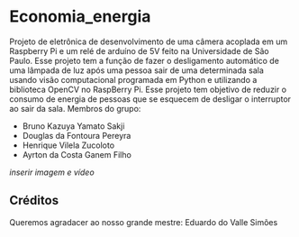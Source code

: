 # Economia_energia
Projeto de eletrônica de desenvolvimento de uma câmera acoplada em um Raspberry Pi e um relé de arduíno de 5V feito na Universidade de São Paulo. Esse projeto tem a função de fazer o desligamento automático de uma lâmpada de luz após uma pessoa sair de uma determinada sala usando visão computacional programada em Python e utilizando a biblioteca OpenCV no RaspBerry Pi. Esse projeto tem objetivo de reduzir o consumo de energia de pessoas que se esquecem de desligar o interruptor ao sair da sala.
Membros do grupo:
* Bruno Kazuya Yamato Sakji
* Douglas da Fontoura Pereyra
* Henrique Vilela Zucoloto
* Ayrton da Costa Ganem Filho

_inserir imagem e vídeo_


## Créditos
Queremos agradacer ao nosso grande mestre: Eduardo do Valle Simões

